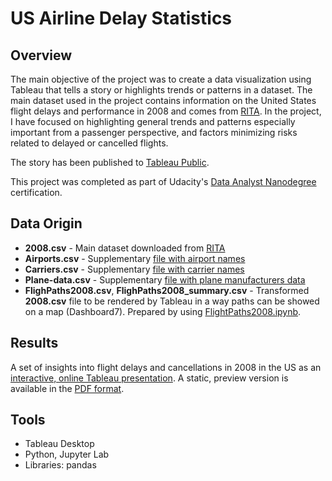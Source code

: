 # US Airline Delay Statistics

## Overview
The main objective of the project was to create a data visualization using Tableau that tells a story or highlights trends or patterns in a dataset. The main dataset used in the project contains information on the United States flight delays and performance in 2008 and comes from [RITA](http://stat-computing.org/dataexpo/2009/the-data.html). In the project, I have focused on highlighting general trends and patterns especially important from a passenger perspective, and factors minimizing risks related to delayed or cancelled flights.

The story has been published to [Tableau Public](https://public.tableau.com/profile/krzysztof5356#!/vizhome/fo008/Story1?publish=yes).

This project was completed as part of Udacity's [Data Analyst Nanodegree](https://eu.udacity.com/course/data-analyst-nanodegree--nd002) certification.

## Data Origin
- **2008.csv** - Main dataset downloaded from [RITA](http://stat-computing.org/dataexpo/2009/the-data.html)
- **Airports.csv** - Supplementary [file with airport names](http://stat-computing.org/dataexpo/2009/supplemental-data.html)
- **Carriers.csv** - Supplementary [file with carrier names](https://exploratory.io/data/kanaugust/9876993836892339)
- **Plane-data.csv** - Supplementary [file with plane manufacturers data](http://stat-computing.org/dataexpo/2009/supplemental-data.html)
- **FlighPaths2008.csv**, **FlighPaths2008_summary.csv** - Transformed **2008.csv** file to be rendered by Tableau in a way paths can be showed on a map (Dashboard7). Prepared by using [FlightPaths2008.ipynb](https://github.com/ksatola/US-Airline-Delay-Statistics/blob/master/FlightPaths2008.ipynb).
 
## Results
A set of insights into flight delays and cancellations in 2008 in the US as an [interactive, online Tableau presentation](https://public.tableau.com/profile/krzysztof5356#!/vizhome/fo008/Story1?publish=yes). A static, preview version is available in the [PDF format](https://github.com/ksatola/US-Airline-Delay-Statistics/blob/master/The%20US%20Flight%20Odyssey%202008.pdf).

## Tools
- Tableau Desktop
- Python, Jupyter Lab
- Libraries: pandas
